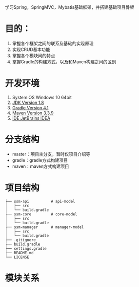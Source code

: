 学习Spring，SpringMVC，Mybatis基础框架，并搭建基础项目骨架

# 目的：
1. 掌握各个框架之间的联系及基础的实现原理
2. 实现CRUD基本功能
3. 掌握各个模块间的特点
4. 掌握Gradle的构建方式，以及和Maven构建之间的区别

# 开发环境
1. System OS Windows 10 64bit
2. [JDK Version 1.8](https://www.java.com/zh_CN/download/manual.jsp)
3. [Gradle Version 4.1](http://services.gradle.org/distributions/)
4. [Maven Version 3.3.9](https://maven.apache.org/ref/3.3.9/)
5. [IDE JetBrains IDEA](https://www.jetbrains.com/idea/?fromMenu)

# 分支结构
* master：项目主分支，暂时仅项目介绍等
* gradle：gradle方式构建项目
* maven：maven方式构建项目

# 项目结构
```$xslt
├── ssm-api          # api-model  
│   ├── src  
│   └── build.gradle  
├── ssm-core         # core-model  
│   ├── src  
│   └── build.gradle  
├── ssm-manager      # manager-model  
│   ├── src  
│   └── build.gradle  
├── .gitignore  
├── build.gradle  
├── settings.gradle  
├── README.md    
└── LICENSE  
```
# 模块关系
